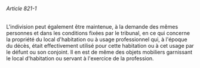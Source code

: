 ###### Article 821-1

L'indivision peut également être maintenue, à la demande des mêmes personnes et dans les conditions fixées par le tribunal, en ce qui concerne la propriété du local d'habitation ou à usage professionnel qui, à l'époque du décès, était effectivement utilisé pour cette habitation ou à cet usage par le défunt ou son conjoint. Il en est de même des objets mobiliers garnissant le local d'habitation ou servant à l'exercice de la profession.

